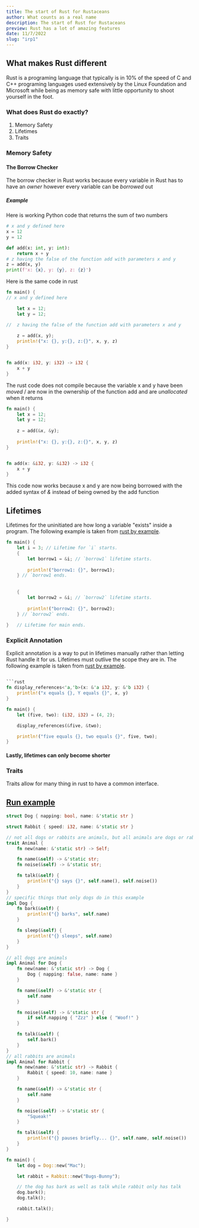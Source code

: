 ```yaml
---
title: The start of Rust for Rustaceans
author: What counts as a real name
description: The start of Rust for Rustaceans
preview: Rust has a lot of amazing features
date: 11/7/2022
slug: "irp1"
---
```


## What makes Rust different

Rust is a programing language that typically is in 10% of the speed of C and C++ programing languages used extensively by the Linux Foundation and Microsoft while being as memory safe with little opportunity to shoot yourself in the foot.

### What does Rust do exactly?

1. Memory Safety
2. Lifetimes
3. Traits

### Memory Safety

#### The Borrow Checker

The borrow checker in Rust works because every variable in Rust has to have an *owner* however every variable can be *borrowed* out

##### Example

Here is working Python code that returns the sum of two numbers

```python
# x and y defined here
x = 12
y = 12 

def add(x: int, y: int):
    return x + y
# z having the false of the function add with parameters x and y
z = add(x, y)
print(f'x: {x}, y: {y}, z: {z}')
```

Here is the same code in rust

```rust
fn main() {
// x and y defined here

    let x = 12;
    let y = 12;

//  z having the false of the function add with parameters x and y
    
    z = add(x, y);
    println!("x: {}, y:{}, z:{}", x, y, z)
}


fn add(x: i32, y: i32) -> i32 {
    x + y
}
```

The rust code does not compile because the variable x and y have been *moved* / are now in the ownership of the function add and are *unallocated* when it returns

```rust
fn main() {
    let x = 12;
    let y = 12;
    
    z = add(&x, &y);
    
    println!("x: {}, y:{}, z:{}", x, y, z)
}


fn add(x: &i32, y: &i32) -> i32 {
    x + y
}
```

This code now works because x and y are now being borrowed with the added syntax of *&* instead of being owned by the add function

## Lifetimes

Lifetimes for the uninitiated are how long a variable "exists" inside a program. The following example is taken from [rust by example](https://doc.rust-lang.org/rust-by-example/scope/lifetime.html).

```rust
fn main() {
    let i = 3; // Lifetime for `i` starts.
    {                                                    
        let borrow1 = &i; // `borrow1` lifetime starts. 
                        
        println!("borrow1: {}", borrow1); 
    } // `borrow1 ends. 
                                                         
                                          
    {                                                    
        let borrow2 = &i; // `borrow2` lifetime starts. 
                                                       
        println!("borrow2: {}", borrow2);               
    } // `borrow2` ends. 
                                         
}   // Lifetime for main ends. 

```

### Explicit Annotation

Explicit annotation is a way to put in lifetimes manually rather than letting Rust handle it for us. Lifetimes must outlive the scope they are in. The following example is taken from [rust by example](https://doc.rust-lang.org/rust-by-example/scope/lifetime/explicit.html).

```rust

```rust
fn display_references<'a,'b>(x: &'a i32, y: &'b i32) {
    println!("x equals {}, Y equals {}", x, y)
}

fn main() {
    let (five, two): (i32, i32) = (4, 2);

    display_references(&five, &two);

    println!("five equals {}, two equals {}", five, two);
}

```

#### Lastly, lifetimes can only become shorter

### Traits

Traits allow for many thing in rust to have a common interface.

## [Run example](https://play.rust-lang.org/?version=stable&mode=release&edition=2021&gist=df896c921d5ec37e9fab9a8a86bc81d9)

```rust
struct Dog { napping: bool, name: &'static str }

struct Rabbit { speed: i32, name: &'static str }

// not all dogs or rabbits are animals, but all animals are dogs or rabbits
trait Animal {
    fn new(name: &'static str) -> Self;

    fn name(&self) -> &'static str;
    fn noise(&self) -> &'static str;

    fn talk(&self) {
        println!("{} says {}", self.name(), self.noise())
    }
}
// specific things that only dogs do in this example
impl Dog {
    fn bark(&self) {
        println!("{} barks", self.name)
    }

    fn sleep(&self) {
        println!("{} sleeps", self.name)
    }
}

// all dogs are animals
impl Animal for Dog {
    fn new(name: &'static str) -> Dog {
        Dog { napping: false, name: name }
    }

    fn name(&self) -> &'static str {
        self.name
    }

    fn noise(&self) -> &'static str {
        if self.napping { "Zzz" } else { "Woof!" }
    }

    fn talk(&self) {
        self.bark()
    }
}
// all rabbits are animals
impl Animal for Rabbit {
    fn new(name: &'static str) -> Rabbit {
        Rabbit { speed: 10, name: name }
    }

    fn name(&self) -> &'static str {
        self.name
    }

    fn noise(&self) -> &'static str {
        "Squeak!"
    }

    fn talk(&self) {
        println!("{} pauses briefly... {}", self.name, self.noise())
    }
}

fn main() {
    let dog = Dog::new("Mac");

    let rabbit = Rabbit::new("Bugs-Bunny");

    // the dog has bark as well as talk while rabbit only has talk
    dog.bark();
    dog.talk();

    rabbit.talk();

}

```
